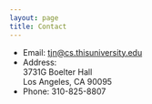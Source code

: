 ```yaml
---
layout: page
title: Contact
---
```


* Email: tjn@cs.thisuniversity.edu
* Address: <br/>
3731G Boelter Hall <br/>
Los Angeles, CA 90095 <br/>
* Phone: 310-825-8807 <br/>
